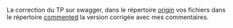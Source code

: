 La correction du TP sur swagger, dans le répertoire [origin](origin) vos fichiers dans le répertoire [commented](commented) la version corrigée avec mes commentaires.

